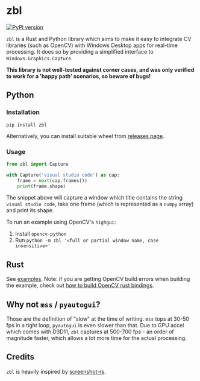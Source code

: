 # zbl

[![PyPI version](https://badge.fury.io/py/zbl.svg)](https://badge.fury.io/py/zbl)

`zbl` is a Rust and Python library which aims to make it easy to integrate CV libraries (such as OpenCV) with
Windows Desktop apps for real-time processing. It does so by providing a simplified interface to 
`Windows.Graphics.Capture`.

**This library is not well-tested against corner cases, and was only verified to work for a 'happy path' scenarios, so beware of bugs!**

## Python

### Installation

`pip install zbl`

Alternatively, you can install suitable wheel from [releases page](https://github.com/modelflat/zbl/releases).

### Usage

```python
from zbl import Capture

with Capture('visual studio code') as cap:
    frame = next(cap.frames())
    print(frame.shape)
```

The snippet above will capture a window which title contains the string `visual studio code`, take one frame (which is represented as a `numpy` array) and print its shape.

To run an example using OpenCV's `highgui`:

1. Install `opencv-python`
2. Run `python -m zbl '<full or partial window name, case insensitive>'`

## Rust

See [examples](https://github.com/modelflat/zbl/tree/master/zbl/examples).
Note: if you are getting OpenCV build errors when building the example, check out [how to build OpenCV rust bindings](https://github.com/twistedfall/opencv-rust#rust-opencv-bindings).

## Why not `mss` / `pyautogui`?

Those are the definition of "slow" at the time of writing. `mss` tops at 30-50 fps in a tight loop, `pyautogui` is
even slower than that. Due to GPU accel which comes with D3D11, `zbl` captures at 500-700 fps - an order of magnitude faster, which allows a lot more time for the actual processing.

## Credits

`zbl` is heavily inspired by [screenshot-rs](https://github.com/robmikh/screenshot-rs).
